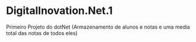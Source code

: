 # DigitalInovation.Net.1
Primeiro Projeto do dotNet (Armazenamento de alunos e notas e uma media total das notas de todos eles)
